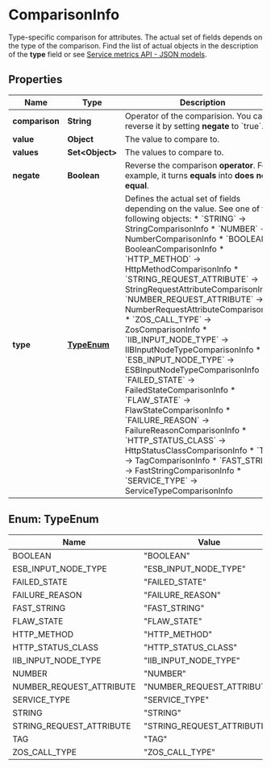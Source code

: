 

# ComparisonInfo

Type-specific comparison for attributes. The actual set of fields depends on the type of the comparison. Find the list of actual objects in the description of the **type** field or see [Service metrics API - JSON models](https://dt-url.net/9803svb).

## Properties

| Name | Type | Description | Notes |
|------------ | ------------- | ------------- | -------------|
|**comparison** | **String** | Operator of the comparision. You can reverse it by setting **negate** to &#x60;true&#x60;. |  |
|**value** | **Object** | The value to compare to. |  [optional] |
|**values** | **Set&lt;Object&gt;** | The values to compare to. |  [optional] |
|**negate** | **Boolean** | Reverse the comparison **operator**. For example, it turns **equals** into **does not equal**. |  |
|**type** | [**TypeEnum**](#TypeEnum) | Defines the actual set of fields depending on the value. See one of the following objects:   * &#x60;STRING&#x60; -&gt; StringComparisonInfo  * &#x60;NUMBER&#x60; -&gt; NumberComparisonInfo  * &#x60;BOOLEAN&#x60; -&gt; BooleanComparisonInfo  * &#x60;HTTP_METHOD&#x60; -&gt; HttpMethodComparisonInfo  * &#x60;STRING_REQUEST_ATTRIBUTE&#x60; -&gt; StringRequestAttributeComparisonInfo  * &#x60;NUMBER_REQUEST_ATTRIBUTE&#x60; -&gt; NumberRequestAttributeComparisonInfo  * &#x60;ZOS_CALL_TYPE&#x60; -&gt; ZosComparisonInfo  * &#x60;IIB_INPUT_NODE_TYPE&#x60; -&gt; IIBInputNodeTypeComparisonInfo  * &#x60;ESB_INPUT_NODE_TYPE&#x60; -&gt; ESBInputNodeTypeComparisonInfo  * &#x60;FAILED_STATE&#x60; -&gt; FailedStateComparisonInfo  * &#x60;FLAW_STATE&#x60; -&gt; FlawStateComparisonInfo  * &#x60;FAILURE_REASON&#x60; -&gt; FailureReasonComparisonInfo  * &#x60;HTTP_STATUS_CLASS&#x60; -&gt; HttpStatusClassComparisonInfo  * &#x60;TAG&#x60; -&gt; TagComparisonInfo  * &#x60;FAST_STRING&#x60; -&gt; FastStringComparisonInfo  * &#x60;SERVICE_TYPE&#x60; -&gt; ServiceTypeComparisonInfo   |  |



## Enum: TypeEnum

| Name | Value |
|---- | -----|
| BOOLEAN | &quot;BOOLEAN&quot; |
| ESB_INPUT_NODE_TYPE | &quot;ESB_INPUT_NODE_TYPE&quot; |
| FAILED_STATE | &quot;FAILED_STATE&quot; |
| FAILURE_REASON | &quot;FAILURE_REASON&quot; |
| FAST_STRING | &quot;FAST_STRING&quot; |
| FLAW_STATE | &quot;FLAW_STATE&quot; |
| HTTP_METHOD | &quot;HTTP_METHOD&quot; |
| HTTP_STATUS_CLASS | &quot;HTTP_STATUS_CLASS&quot; |
| IIB_INPUT_NODE_TYPE | &quot;IIB_INPUT_NODE_TYPE&quot; |
| NUMBER | &quot;NUMBER&quot; |
| NUMBER_REQUEST_ATTRIBUTE | &quot;NUMBER_REQUEST_ATTRIBUTE&quot; |
| SERVICE_TYPE | &quot;SERVICE_TYPE&quot; |
| STRING | &quot;STRING&quot; |
| STRING_REQUEST_ATTRIBUTE | &quot;STRING_REQUEST_ATTRIBUTE&quot; |
| TAG | &quot;TAG&quot; |
| ZOS_CALL_TYPE | &quot;ZOS_CALL_TYPE&quot; |



